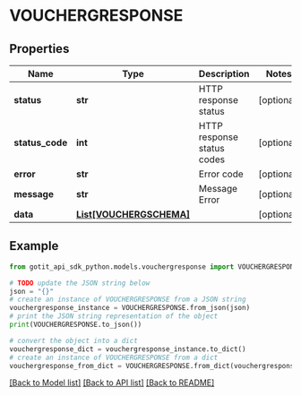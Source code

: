 # VOUCHERGRESPONSE


## Properties

Name | Type | Description | Notes
------------ | ------------- | ------------- | -------------
**status** | **str** | HTTP response status | [optional] 
**status_code** | **int** | HTTP response status codes | [optional] 
**error** | **str** | Error code | [optional] 
**message** | **str** | Message Error | [optional] 
**data** | [**List[VOUCHERGSCHEMA]**](VOUCHERGSCHEMA.md) |  | [optional] 

## Example

```python
from gotit_api_sdk_python.models.vouchergresponse import VOUCHERGRESPONSE

# TODO update the JSON string below
json = "{}"
# create an instance of VOUCHERGRESPONSE from a JSON string
vouchergresponse_instance = VOUCHERGRESPONSE.from_json(json)
# print the JSON string representation of the object
print(VOUCHERGRESPONSE.to_json())

# convert the object into a dict
vouchergresponse_dict = vouchergresponse_instance.to_dict()
# create an instance of VOUCHERGRESPONSE from a dict
vouchergresponse_from_dict = VOUCHERGRESPONSE.from_dict(vouchergresponse_dict)
```
[[Back to Model list]](../README.md#documentation-for-models) [[Back to API list]](../README.md#documentation-for-api-endpoints) [[Back to README]](../README.md)


